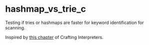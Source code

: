 # hashmap_vs_trie_c
Testing if tries or hashmaps are faster for keyword identification for scanning.

Inspired by [this chapter](https://craftinginterpreters.com/scanning-on-demand.html) of Crafting Interpreters.
